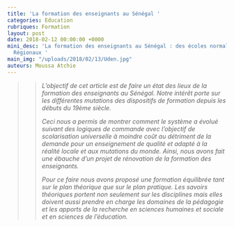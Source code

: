 ```yaml
---
title: 'La formation des enseignants au Sénégal '
categories: Education
rubriques: Formation
layout: post
date: 2018-02-12 00:00:00 +0000
mini_desc: 'La formation des enseignants au Sénégal : des écoles normales aux Centres
  Régionaux '
main_img: "/uploads/2018/02/13/Uden.jpg"
auteurs: Moussa Atchie
---
```

> > _L’objectif de cet article est de faire un état des lieux de la formation des enseignants au Sénégal. Notre intérêt porte sur les différentes mutations des dispositifs de formation depuis les débuts du 19ème siècle._ 
> >
> > _Ceci nous a permis de montrer comment le système a évolué suivant des logiques de commande avec l’objectif de scolarisation universelle à moindre coût au détriment de la demande pour un enseignement de qualité et adapté à la réalité locale et aux mutations du monde. Ainsi, nous avons fait une ébauche d’un projet de rénovation de la formation des enseignants._
> >
> > _Pour ce faire nous avons proposé une formation équilibrée tant sur le plan théorique que sur le plan pratique. Les savoirs théoriques portent non seulement sur les disciplines mais elles doivent aussi prendre en charge les domaines de la pédagogie et les apports de la recherche en sciences humaines et sociale et en sciences de l’éducation._